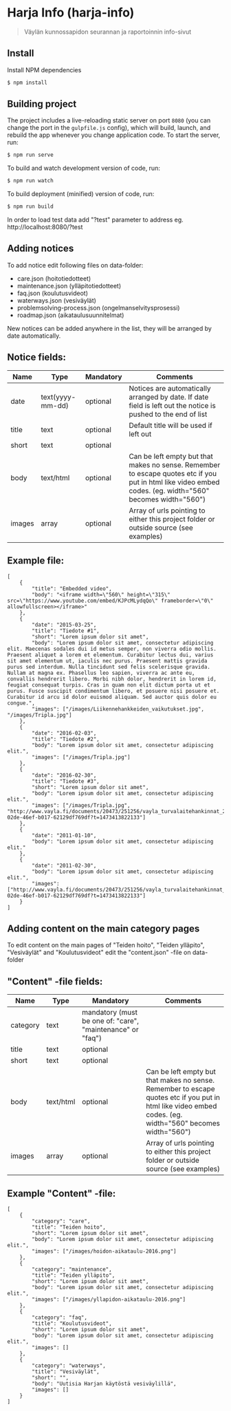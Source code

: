 
# Harja Info (harja-info)

> Väylän kunnossapidon seurannan ja raportoinnin info-sivut

## Install

Install NPM dependencies

```bash
$ npm install
```

## Building project

The project includes a live-reloading static server on port `8080` (you can change the port in the `gulpfile.js` config), which will build, launch, and rebuild the app whenever you change application code. To start the server, run:

```bash
$ npm run serve
```

To build and watch development version of code, run:

```bash
$ npm run watch
```

To build deployment (minified) version of code, run:

```bash
$ npm run build
```

In order to load test data add "?test" parameter to address eg. http://localhost:8080/?test


## Adding notices

To add notice edit following files on data-folder:
- care.json (hoitotiedotteet)
- maintenance.json (ylläpitotiedotteet)
- faq.json  (koulutusvideot)
- waterways.json  (vesiväylät)
- problemsolving-process.json (ongelmanselvitysprosessi)
- roadmap.json (aikataulusuunnitelmat)

New notices can be added anywhere in the list, they will be arranged by date automatically.


## Notice fields:

| Name   | Type             | Mandatory | Comments |
|--------|------------------|-----------|----------|
| date   | text(yyyy-mm-dd) | optional  | Notices are automatically arranged by date. If date field is left out the notice is pushed to the end of list |
| title  | text             | optional  | Default title will be used if left out |
| short  | text             | optional  | |
| body   | text/html        | optional  | Can be left empty but that makes no sense. Remember to escape quotes etc if you put in html like video embed codes. (eg. width="560" becomes width=\"560\") |
| images | array            | optional  | Array of urls pointing to either this project folder or outside source (see examples) |



## Example file:
```
[
	{
		"title": "Embedded video",
		"body": "<iframe width=\"560\" height=\"315\" src=\"https://www.youtube.com/embed/KJPcMLydqQo\" frameborder=\"0\" allowfullscreen></iframe>"
	},
	{
		"date": "2015-03-25",
		"title": "Tiedote #1",
		"short": "Lorem ipsum dolor sit amet",
		"body": "Lorem ipsum dolor sit amet, consectetur adipiscing elit. Maecenas sodales dui id metus semper, non viverra odio mollis. Praesent aliquet a lorem et elementum. Curabitur lectus dui, varius sit amet elementum ut, iaculis nec purus. Praesent mattis gravida purus sed interdum. Nulla tincidunt sed felis scelerisque gravida. Nullam at magna ex. Phasellus leo sapien, viverra ac ante eu, convallis hendrerit libero. Morbi nibh dolor, hendrerit in lorem id, feugiat consequat turpis. Cras in quam non elit dictum porta ut et purus. Fusce suscipit condimentum libero, et posuere nisi posuere et. Curabitur id arcu id dolor euismod aliquam. Sed auctor quis dolor eu congue.",
		"images": ["/images/Liikennehankkeiden_vaikutukset.jpg", "/images/Tripla.jpg"]
	},
	{
		"date": "2016-02-03",
		"title": "Tiedote #2",
		"body": "Lorem ipsum dolor sit amet, consectetur adipiscing elit.",
		"images": ["/images/Tripla.jpg"]
	},
	{
		"date": "2016-02-30",
		"title": "Tiedote #3",
		"short": "Lorem ipsum dolor sit amet",
		"body": "Lorem ipsum dolor sit amet, consectetur adipiscing elit.",
		"images": ["/images/Tripla.jpg", "http://www.vayla.fi/documents/20473/251256/vayla_turvalaitehankinnat_2_web.jpg/f0b8b3b4-02de-46ef-b017-62129df769df?t=1473413822133"]
	},
	{
		"date": "2011-01-10",
		"body": "Lorem ipsum dolor sit amet, consectetur adipiscing elit."
	},
	{
		"date": "2011-02-30",
		"body": "Lorem ipsum dolor sit amet, consectetur adipiscing elit.",
		"images": ["http://www.vayla.fi/documents/20473/251256/vayla_turvalaitehankinnat_2_web.jpg/f0b8b3b4-02de-46ef-b017-62129df769df?t=1473413822133"]
	}
]
```


## Adding content on the main category pages

To edit content on the main pages of "Teiden hoito", "Teiden ylläpito", "Vesiväylät" and "Koulutusvideot" edit the "content.json" -file on data-folder


## "Content" -file fields:

| Name     | Type      | Mandatory | Comments |
|----------|-----------|-----------|----------|
| category | text      | mandatory (must be one of: "care", "maintenance" or "faq") | |
| title    | text      | optional  | |
| short    | text      | optional  | |
| body     | text/html | optional  | Can be left empty but that makes no sense. Remember to escape quotes etc if you put in html like video embed codes. (eg. width="560" becomes width=\"560\") |
| images   | array     | optional  | Array of urls pointing to either this project folder or outside source (see examples) |


## Example "Content" -file:

```
[
	{
		"category": "care",
		"title": "Teiden hoito",
		"short": "Lorem ipsum dolor sit amet",
		"body": "Lorem ipsum dolor sit amet, consectetur adipiscing elit.",
		"images": ["/images/hoidon-aikataulu-2016.png"]
	},
	{
		"category": "maintenance",
		"title": "Teiden ylläpito",
		"short": "Lorem ipsum dolor sit amet",
		"body": "Lorem ipsum dolor sit amet, consectetur adipiscing elit.",
		"images": ["/images/yllapidon-aikataulu-2016.png"]
	},
	{
		"category": "faq",
		"title": "Koulutusvideot",
		"short": "Lorem ipsum dolor sit amet",
		"body": "Lorem ipsum dolor sit amet, consectetur adipiscing elit.",
		"images": []
	},
	{
		"category": "waterways",
		"title": "Vesiväylät",
		"short": "",
		"body": "Uutisia Harjan käytöstä vesiväylillä",
		"images": []
	}
]
```
